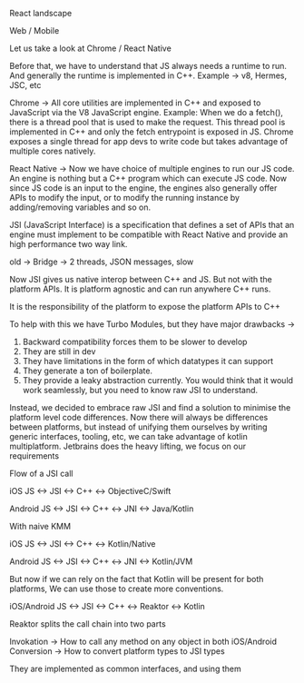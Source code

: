 React landscape

Web / Mobile

Let us take a look at Chrome / React Native

Before that, we have to understand that JS always needs a runtime to run. And generally the runtime is implemented in C++.
Example -> v8, Hermes, JSC, etc

Chrome ->
All core utilities are implemented in C++ and exposed to JavaScript via the V8 JavaScript engine.
Example: When we do a fetch(), there is a thread pool that is used to make the request. This thread pool is implemented in C++ and only the fetch entrypoint is exposed in JS.
Chrome exposes a single thread for app devs to write code but takes advantage of multiple cores natively.

React Native ->
Now we have choice of multiple engines to run our JS code.
An engine is nothing but a C++ program which can execute JS code.
Now since JS code is an input to the engine, the engines also generally offer APIs to modify the input, or to modify the running instance by adding/removing variables and so on.

JSI (JavaScript Interface) is a specification that defines a set of APIs that an engine must implement to be compatible with React Native and provide an high performance two way link.

old -> Bridge -> 2 threads, JSON messages, slow

Now JSI gives us native interop between C++ and JS.
But not with the platform APIs. It is platform agnostic and can run anywhere C++ runs.

It is the responsibility of the platform to expose the platform APIs to C++

To help with this we have Turbo Modules, but they have major drawbacks ->

1. Backward compatibility forces them to be slower to develop
2. They are still in dev
3. They have limitations in the form of which datatypes it can support
4. They generate a ton of boilerplate.
5. They provide a leaky abstraction currently. You would think that it would work seamlessly, but you need to know raw JSI to understand.

Instead, we decided to embrace raw JSI and find a solution to minimise the platform level code differences.
Now there will always be differences between platforms, but instead of unifying them ourselves by writing generic interfaces, tooling, etc, we can take advantage of kotlin multiplatform.
Jetbrains does the heavy lifting, we focus on our requirements

Flow of a JSI call

iOS
JS <-> JSI <-> C++ <-> ObjectiveC/Swift

Android
JS <-> JSI <-> C++ <-> JNI <-> Java/Kotlin

With naive KMM

iOS
JS <-> JSI <-> C++ <-> Kotlin/Native

Android
JS <-> JSI <-> C++ <-> JNI <-> Kotlin/JVM

But now if we can rely on the fact that Kotlin will be present for both platforms,
We can use those to create more conventions.

iOS/Android
JS <-> JSI <-> C++ <-> Reaktor <-> Kotlin

Reaktor splits the call chain into two parts

Invokation -> How to call any method on any object in both iOS/Android
Conversion -> How to convert platform types to JSI types

They are implemented as common interfaces, and using them
